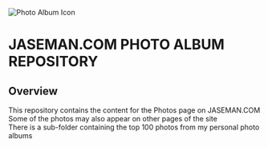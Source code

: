 ![Photo Album Icon](https://jaseman125.github.io/img/photos.png)

# JASEMAN.COM PHOTO ALBUM REPOSITORY
## Overview
This repository contains the content for the Photos page on JASEMAN.COM<br/>
Some of the photos may also appear on other pages of the site<br/>
There is a sub-folder containing the top 100 photos from my personal photo albums<br/>
